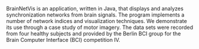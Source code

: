 BrainNetVis is an application, written in Java, that displays and analyzes synchronization networks from brain signals. The program implements a number of network indices and visualization techniques. We demonstrate its use through a case study of motor imagery. The data sets were recorded from four healthy subjects and provided by the Berlin BCI group for  the Brain Computer Interface (BCI) competition IV.